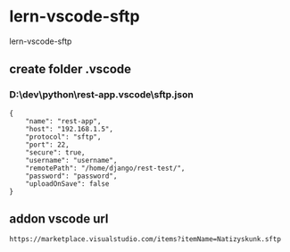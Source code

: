 # lern-vscode-sftp
lern-vscode-sftp

## create folder .vscode

### D:\dev\python\rest-app\.vscode\sftp.json

````
{
    "name": "rest-app",
    "host": "192.168.1.5",
    "protocol": "sftp",
    "port": 22,
    "secure": true,
    "username": "username",
    "remotePath": "/home/django/rest-test/",
    "password": "password",
    "uploadOnSave": false
}
````

## addon vscode url

````
https://marketplace.visualstudio.com/items?itemName=Natizyskunk.sftp
````
